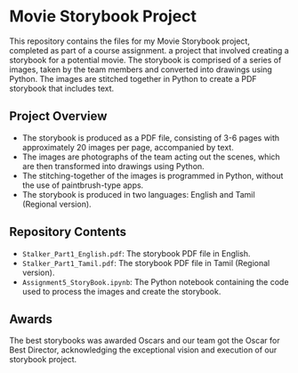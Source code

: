 # Movie Storybook Project

This repository contains the files for my Movie Storybook project, completed as part of a course assignment. a project that involved creating a storybook for a potential movie. The storybook is comprised of a series of images, taken by the team members and converted into drawings using Python. The images are stitched together in Python to create a PDF storybook that includes text.

## Project Overview

- The storybook is produced as a PDF file, consisting of 3-6 pages with approximately 20 images per page, accompanied by text.
- The images are photographs of the team acting out the scenes, which are then transformed into drawings using Python.
- The stitching-together of the images is programmed in Python, without the use of paintbrush-type apps.
- The storybook is produced in two languages: English and Tamil (Regional version).

## Repository Contents

- `Stalker_Part1_English.pdf`: The storybook PDF file in English.
- `Stalker_Part1_Tamil.pdf`: The storybook PDF file in Tamil (Regional version).
- `Assignment5_StoryBook.ipynb`: The Python notebook containing the code used to process the images and create the storybook.

## Awards

The best storybooks was awarded Oscars and our team got the Oscar for Best Director, acknowledging the exceptional vision and execution of our storybook project.
